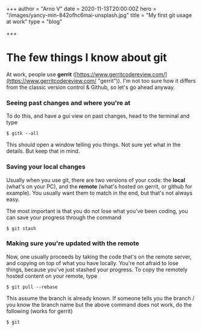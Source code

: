 +++
author = "Arno V"
date = 2020-11-13T20:00:00Z
hero = "/images/yancy-min-842ofhc6mai-unsplash.jpg"
title = "My first git usage at work"
type = "blog"

+++
# The few things I know about git

At work, people use **gerrit** ([https://www.gerritcodereview.com/](https://www.gerritcodereview.com/ "gerrit")). I'm not too sure how it differs from the classic version control & Github, so let's go ahead anyway.

### Seeing past changes and where you're at

To do this, and have a gui view on past changes, head to the terminal and type

    $ gitk --all

This should open a window telling you things. Not sure yet what in the details. But keep that in mind.

### Saving your local changes

Usually when you use git, there are two versions of your code: the **local** (what's on your PC), and the **remote** (what's hosted on gerrit, or github for example). You usually want them to match in the end, but that's not always easy.

The most important is that you do not lose what you've been coding, you can save your progress through the command

    $ git stash

### Making sure you're updated with the remote

Now, one usually proceeds by taking the code that's on the remote server, and copying on top of what you have locally. You're not afraid to lose things, because you've just stashed your progress. To copy the remotely hosted content on your remote, type

    $ git pull --rebase

This assume the branch is already known. If someone tells you the branch / you know the branch name but the above command does not work, do the following (works for gerrit)

    $ git 
